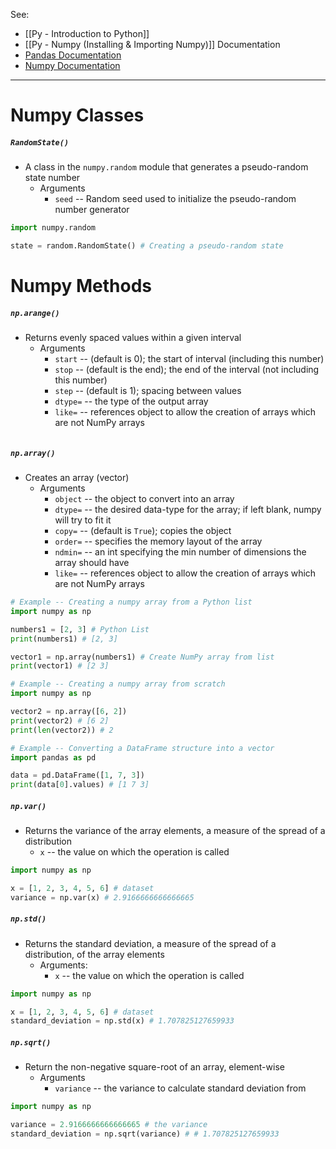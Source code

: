 See:
* [[Py - Introduction to Python]]
* [[Py - Numpy (Installing & Importing Numpy)]] 
Documentation
* [Pandas Documentation](https://pandas.pydata.org/docs/)
* [Numpy Documentation](https://numpy.org/doc/stable/index.html)


---
# Numpy Classes
##### `RandomState()`
* A class in the `numpy.random` module that generates a pseudo-random state number
	* Arguments
		* `seed` -- Random seed used to initialize the pseudo-random number generator
```Python
import numpy.random 

state = random.RandomState() # Creating a pseudo-random state
```

# Numpy Methods

##### `np.arange()`
* Returns evenly spaced values within a given interval
	* Arguments
		* `start` -- (default is 0); the start of interval (including this number)
		* `stop` -- (default is the end); the end of the interval (not including this number)
		* `step` -- (default is 1); spacing between values 
		* `dtype=` -- the type of the output array
		* `like=` -- references object to allow the creation of arrays which are not NumPy arrays
```Python
```

##### `np.array()`
* Creates an array (vector)
	* Arguments
		* `object` -- the object to convert into an array
		* `dtype=` -- the desired data-type for the array; if left blank, numpy will try to fit it
		* `copy=` -- (default is `True`); copies the object
		* `order=` -- specifies the memory layout of the array
		* `ndmin=` -- an int specifying the min number of dimensions the array should have
		* `like=` -- references object to allow the creation of arrays which are not NumPy arrays
```Python
# Example -- Creating a numpy array from a Python list
import numpy as np

numbers1 = [2, 3] # Python List
print(numbers1) # [2, 3]

vector1 = np.array(numbers1) # Create NumPy array from list
print(vector1) # [2 3]
```

```Python
# Example -- Creating a numpy array from scratch
import numpy as np

vector2 = np.array([6, 2])
print(vector2) # [6 2]
print(len(vector2)) # 2
```

```Python
# Example -- Converting a DataFrame structure into a vector
import pandas as pd

data = pd.DataFrame([1, 7, 3]) 
print(data[0].values) # [1 7 3]
```


##### `np.var()`
* Returns the variance of the array elements, a measure of the spread of a distribution
	* `x` -- the value on which the operation is called
```Python
import numpy as np

x = [1, 2, 3, 4, 5, 6] # dataset
variance = np.var(x) # 2.9166666666666665
```

##### `np.std()` 
* Returns the standard deviation, a measure of the spread of a distribution, of the array elements
	* Arguments:
		* `x` -- the value on which the operation is called
```Python
import numpy as np

x = [1, 2, 3, 4, 5, 6] # dataset
standard_deviation = np.std(x) # 1.707825127659933
```

##### `np.sqrt()`
* Return the non-negative square-root of an array, element-wise 
	* Arguments
		* `variance` -- the variance to calculate standard deviation from
```Python
import numpy as np

variance = 2.9166666666666665 # the variance
standard_deviation = np.sqrt(variance) # # 1.707825127659933
```
